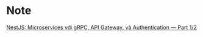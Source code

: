 # Note

[NestJS: Microservices với gRPC, API Gateway, và Authentication — Part 1/2](https://viblo.asia/p/nestjs-microservices-voi-grpc-api-gateway-va-authentication-part-12-EvbLbazQJnk)
